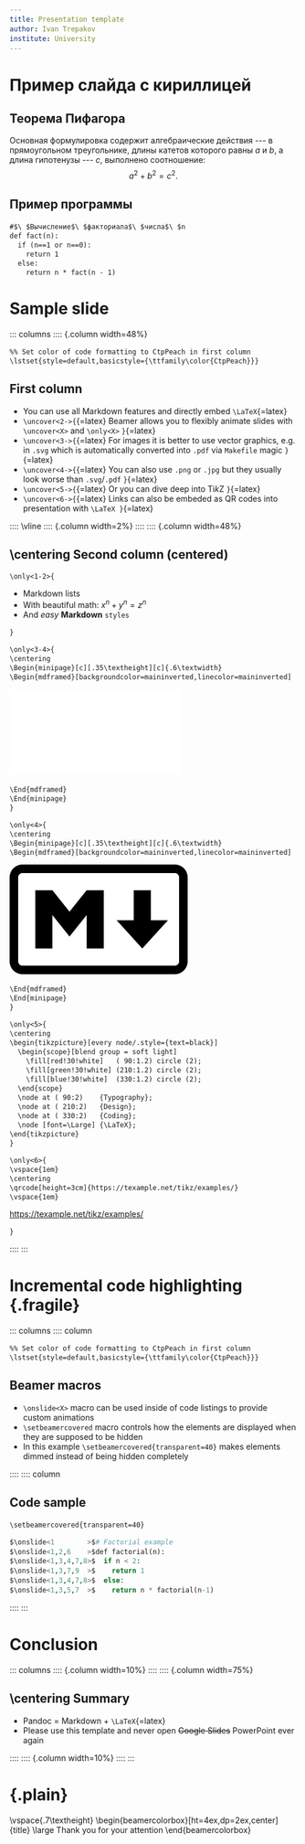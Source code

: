 ```yaml
---
title: Presentation template
author: Ivan Trepakov
institute: University
---
```


# Пример слайда с кириллицей

## Теорема Пифагора

Основная формулировка содержит алгебраические действия ---
в прямоугольном треугольнике, длины катетов которого равны 
$a$ и $b$, а длина гипотенузы --- $c$, выполнено соотношение:
$$
a^2 + b^2 = c^2.
$$

## Пример программы

```{.python}
#$\ $Вычисление$\ $факториала$\ $числа$\ $n
def fact(n):
  if (n==1 or n==0):
    return 1
  else:
    return n * fact(n - 1)
```

# Sample slide

::: columns
:::: {.column width=48%}

```{=latex}
%% Set color of code formatting to CtpPeach in first column
\lstset{style=default,basicstyle={\ttfamily\color{CtpPeach}}}
```

## First column

- You can use all Markdown features and directly embed `\LaTeX`{=latex}
- `\uncover<2->{`{=latex} Beamer allows you to flexibly animate slides with `\uncover<X>` and `\only<X>` `}`{=latex}
- `\uncover<3->{`{=latex} For images it is better to use vector graphics, e.g. in `.svg` which is automatically converted into `.pdf` via `Makefile` magic `}`{=latex}
- `\uncover<4->{`{=latex} You can also use `.png` or `.jpg` but they usually look worse than `.svg`/`.pdf` `}`{=latex}
- `\uncover<5->{`{=latex} Or you can dive deep into Ti*k*Z `}`{=latex}
- `\uncover<6->{`{=latex} Links can also be embeded as QR codes into presentation with `\LaTeX }`{=latex}

::::
\vline
:::: {.column width=2%}
::::
:::: {.column width=48%}

## \centering Second column (centered)

```{=latex}
\only<1-2>{
```
- Markdown lists
- With beautiful math: $x^n + y^n = z^n$
- And *easy* **Markdown** `styles`
```{=latex}
}
```

```{=latex}
\only<3-4>{
\centering
\Begin{minipage}[c][.35\textheight][c]{.6\textwidth}
\Begin{mdframed}[backgroundcolor=maininverted,linecolor=maininverted]
```
![](images/latex/Markdown-mark.pdf)

<!-- Without minipage could be simply this:
![](images/latex/Markdown-mark.pdf){ width=60% }
-->
```{=latex}
\End{mdframed}
\End{minipage}
}
```

```{=latex}
\only<4>{
\centering
\Begin{minipage}[c][.35\textheight][c]{.6\textwidth}
\Begin{mdframed}[backgroundcolor=maininverted,linecolor=maininverted]
```
![](images/latex/Markdown-mark.svg.png)

<!-- Without minipage could be simply this:
![](images/latex/Markdown-mark.svg.png){ width=60% }
-->
```{=latex}
\End{mdframed}
\End{minipage}
}
```

```{=latex}
\only<5>{
\centering
\begin{tikzpicture}[every node/.style={text=black}]
  \begin{scope}[blend group = soft light]
    \fill[red!30!white]   ( 90:1.2) circle (2);
    \fill[green!30!white] (210:1.2) circle (2);
    \fill[blue!30!white]  (330:1.2) circle (2);
  \end{scope}
  \node at ( 90:2)    {Typography};
  \node at ( 210:2)   {Design};
  \node at ( 330:2)   {Coding};
  \node [font=\Large] {\LaTeX};
\end{tikzpicture}
}
```

```{=latex}
\only<6>{
\vspace{1em}
\centering
\qrcode[height=3cm]{https://texample.net/tikz/examples/}
\vspace{1em}
```
<https://texample.net/tikz/examples/>

```{=latex}
}
```


::::
:::

# Incremental code highlighting {.fragile}

::: columns
:::: column

```{=latex}
%% Set color of code formatting to CtpPeach in first column
\lstset{style=default,basicstyle={\ttfamily\color{CtpPeach}}}
```

## Beamer macros

- `\onslide<X>` macro can be used inside of code listings
  to provide custom animations
- `\setbeamercovered` macro controls how the elements are displayed
  when they are supposed to be hidden
- In this example `\setbeamercovered{transparent=40}` makes elements
  dimmed instead of being hidden completely

::::
:::: column

## Code sample

```{=latex}
\setbeamercovered{transparent=40}
```

```python
$\onslide<1        >$# Factorial example
$\onslide<1,2,6    >$def factorial(n):
$\onslide<1,3,4,7,8>$  if n < 2:
$\onslide<1,3,7,9  >$    return 1
$\onslide<1,3,4,7,8>$  else:
$\onslide<1,3,5,7  >$    return n * factorial(n-1)
```

::::
:::

# Conclusion

::: columns
:::: {.column width=10%}
::::
:::: {.column width=75%}

## \centering Summary

- Pandoc = Markdown + `\LaTeX`{=latex}
- Please use this template and never open ~~Google Slides~~ PowerPoint ever again

::::
:::: {.column width=10%}
::::
:::

# {.plain}

\vspace{.7\textheight}
\begin{beamercolorbox}[ht=4ex,dp=2ex,center]{title}
\large Thank you for your attention
\end{beamercolorbox}

